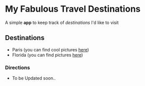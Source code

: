 # My Fabulous Travel Destinations

A simple **app** to keep track of _destinations_ I'd like to visit

## Destinations

* Paris (you can find cool pictures [here](www.paris.com))
* Florida (you can find pictures [here](www.florida.com))

### Directions

* To be Updated soon..
